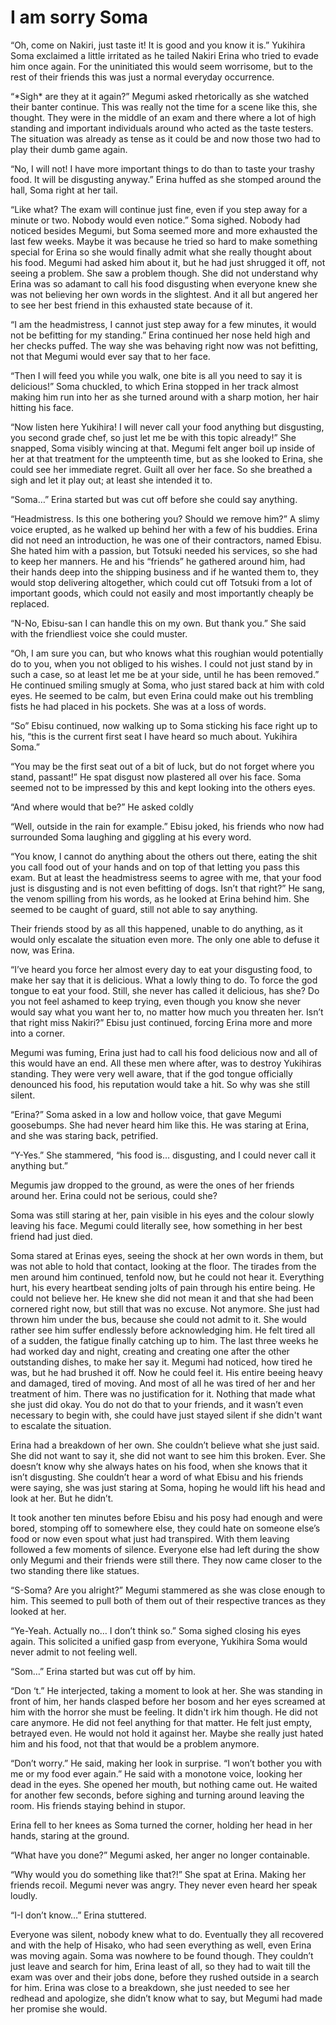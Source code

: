 # I am sorry Soma

“Oh, come on Nakiri, just taste it! It is good and you know it is.” Yukihira Soma exclaimed a little irritated as he tailed Nakiri Erina who tried to evade him once again. For the uninitiated this would seem worrisome, but to the rest of their friends this was just a normal everyday occurrence.

“\*Sigh\* are they at it again?” Megumi asked rhetorically as she watched their banter continue. This was really not the time for a scene like this, she thought. They were in the middle of an exam and there where a lot of high standing and important individuals around who acted as the taste testers. The situation was already as tense as it could be and now those two had to play their dumb game again.

“No, I will not! I have more important things to do than to taste your trashy food. It will be disgusting anyway.” Erina huffed as she stomped around the hall, Soma right at her tail.

“Like what? The exam will continue just fine, even if you step away for a minute or two. Nobody would even notice.” Soma sighed. Nobody had noticed besides Megumi, but Soma seemed more and more exhausted the last few weeks. Maybe it was because he tried so hard to make something special for Erina so she would finally admit what she really thought about his food. Megumi had asked him about it, but he had just shrugged it off, not seeing a problem. She saw a problem though. She did not understand why Erina was so adamant to call his food disgusting when everyone knew she was not believing her own words in the slightest. And it all but angered her to see her best friend in this exhausted state because of it.

“I am the headmistress, I cannot just step away for a few minutes, it would not be befitting for my standing.” Erina continued her nose held high and her checks puffed. The way she was behaving right now was not befitting, not that Megumi would ever say that to her face.

“Then I will feed you while you walk, one bite is all you need to say it is delicious!” Soma chuckled, to which Erina stopped in her track almost making him run into her as she turned around with a sharp motion, her hair hitting his face.

“Now listen here Yukihira! I will never call your food anything but disgusting, you second grade chef, so just let me be with this topic already!” She snapped, Soma visibly wincing at that. Megumi felt anger boil up inside of her at that treatment for the umpteenth time, but as she looked to Erina, she could see her immediate regret. Guilt all over her face. So she breathed a sigh and let it play out; at least she intended it to.

“Soma…” Erina started but was cut off before she could say anything. 

“Headmistress. Is this one bothering you? Should we remove him?” A slimy voice erupted, as he walked up behind her with a few of his buddies. Erina did not need an introduction, he was one of their contractors, named Ebisu. She hated him with a passion, but Totsuki needed his services, so she had to keep her manners. He and his “friends” he gathered around him, had their hands deep into the shipping business and if he wanted them to, they would stop delivering altogether, which could cut off Totsuki from a lot of important goods, which could not easily and most importantly cheaply be replaced. 

“N-No, Ebisu-san I can handle this on my own. But thank you.” She said with the friendliest voice she could muster. 

“Oh, I am sure you can, but who knows what this roughian would potentially do to you, when you not obliged to his wishes. I could not just stand by in such a case, so at least let me be at your side, until he has been removed.” He continued smiling smugly at Soma, who just stared back at him with cold eyes. He seemed to be calm, but even Erina could make out his trembling fists he had placed in his pockets. She was at a loss of words.

“So” Ebisu continued, now walking up to Soma sticking his face right up to his, “this is the current first seat I have heard so much about. Yukihira Soma.”

“You may be the first seat out of a bit of luck, but do not forget where you stand, passant!” He spat disgust now plastered all over his face. Soma seemed not to be impressed by this and kept looking into the others eyes.

“And where would that be?” He asked coldly

“Well, outside in the rain for example.” Ebisu joked, his friends who now had surrounded Soma laughing and giggling at his every word.

“You know, I cannot do anything about the others out there, eating the shit you call food out of your hands and on top of that letting you pass this exam. But at least the headmistress seems to agree with me, that your food just is disgusting and is not even befitting of dogs. Isn’t that right?” He sang, the venom spilling from his words, as he looked at Erina behind him. She seemed to be caught of guard, still not able to say anything.

Their friends stood by as all this happened, unable to do anything, as it would only escalate the situation even more. The only one able to defuse it now, was Erina.

“I’ve heard you force her almost every day to eat your disgusting food, to make her say that it is delicious. What a lowly thing to do. To force the god tongue to eat your food. Still, she never has called it delicious, has she? Do you not feel ashamed to keep trying, even though you know she never would say what you want her to, no matter how much you threaten her. Isn’t that right miss Nakiri?” Ebisu just continued, forcing Erina more and more into a corner.

Megumi was fuming, Erina just had to call his food delicious now and all of this would have an end. All these men where after, was to destroy Yukihiras standing. They were very well aware, that if the god tongue officially denounced his food, his reputation would take a hit. So why was she still silent.

“Erina?” Soma asked in a low and hollow voice, that gave Megumi goosebumps. She had never heard him like this. He was staring at Erina, and she was staring back, petrified.

“Y-Yes.” She stammered, “his food is… disgusting, and I could never call it anything but.”

Megumis jaw dropped to the ground, as were the ones of her friends around her. Erina could not be serious, could she?

Soma was still staring at her, pain visible in his eyes and the colour slowly leaving his face. Megumi could literally see, how something in her best friend had just died.

Soma stared at Erinas eyes, seeing the shock at her own words in them, but was not able to hold that contact, looking at the floor. The tirades from the men around him continued, tenfold now, but he could not hear it. Everything hurt, his every heartbeat sending jolts of pain through his entire being. He could not believe her. He knew she did not mean it and that she had been cornered right now, but still that was no excuse. Not anymore. She just had thrown him under the bus, because she could not admit to it. She would rather see him suffer endlessly before acknowledging him. He felt tired all of a sudden, the fatigue finally catching up to him. The last three weeks he had worked day and night, creating and creating one after the other outstanding dishes, to make her say it. Megumi had noticed, how tired he was, but he had brushed it off. Now he could feel it. His entire beeing heavy and damaged, tired of moving. And most of all he was tired of her and her treatment of him. There was no justification for it. Nothing that made what she just did okay. You do not do that to your friends, and it wasn’t even necessary to begin with, she could have just stayed silent if she didn't want to escalate the situation.

Erina had a breakdown of her own. She couldn’t believe what she just said. She did not want to say it, she did not want to see him this broken. Ever. She doesn’t know why she always hates on his food, when she knows that it isn’t disgusting. She couldn’t hear a word of what Ebisu and his friends were saying, she was just staring at Soma, hoping he would lift his head and look at her. But he didn’t.

It took another ten minutes before Ebisu and his posy had enough and were bored, stomping off to somewhere else, they could hate on someone else’s food or now even spout what just had transpired. With them leaving followed a few moments of silence. Everyone else had left during the show only Megumi and their friends were still there. They now came closer to the two standing there like statues.

“S-Soma? Are you alright?” Megumi stammered as she was close enough to him. This seemed to pull both of them out of their respective trances as they looked at her.

“Ye-Yeah. Actually no… I don’t think so.” Soma sighed closing his eyes again. This solicited a unified gasp from everyone, Yukihira Soma would never admit to not feeling well.

“Som…” Erina started but was cut off by him.

“Don ‘t.” He interjected, taking a moment to look at her. She was standing in front of him, her hands clasped before her bosom and her eyes screamed at him with the horror she must be feeling. It didn't irk him though. He did not care anymore. He did not feel anything for that matter. He felt just empty, betrayed even. He would not hold it against her. Maybe she really just hated him and his food, not that that would be a problem anymore.

“Don’t worry.” He said, making her look in surprise. “I won’t bother you with me or my food ever again.” He said with a monotone voice, looking her dead in the eyes. She opened her mouth, but nothing came out. He waited for another few seconds, before sighing and turning around leaving the room. His friends staying behind in stupor.

Erina fell to her knees as Soma turned the corner, holding her head in her hands, staring at the ground.

“What have you done?” Megumi asked, her anger no longer containable.

“Why would you do something like that?!” She spat at Erina. Making her friends recoil. Megumi never was angry. They never even heard her speak loudly.

“I-I don’t know…” Erina stuttered.

Everyone was silent, nobody knew what to do. Eventually they all recovered and with the help of Hisako, who had seen everything as well, even Erina was moving again. Soma was nowhere to be found though. They couldn’t just leave and search for him, Erina least of all, so they had to wait till the exam was over and their jobs done, before they rushed outside in a search for him. Erina was close to a breakdown, she just needed to see her redhead and apologize, she didn’t know what to say, but Megumi had made her promise she would.